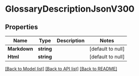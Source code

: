 # GlossaryDescriptionJsonV300

## Properties
Name | Type | Description | Notes
------------ | ------------- | ------------- | -------------
**Markdown** | **string** |  | [default to null]
**Html** | **string** |  | [default to null]

[[Back to Model list]](../README.md#documentation-for-models) [[Back to API list]](../README.md#documentation-for-api-endpoints) [[Back to README]](../README.md)


